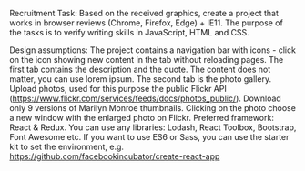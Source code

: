 Recruitment Task:
Based on the received graphics, create a project that works in browser reviews (Chrome, Firefox, Edge) + IE11. The purpose of the tasks is to verify writing skills in JavaScript, HTML and CSS.

Design assumptions:
The project contains a navigation bar with icons - click on the icon showing new content in the tab without reloading pages.
The first tab contains the description and the quote. The content does not matter, you can use lorem ipsum.
The second tab is the photo gallery. Upload photos, used for this purpose the public Flickr API (https://www.flickr.com/services/feeds/docs/photos_public/). Download only 9 versions of Marilyn Monroe thumbnails.
Clicking on the photo choose a new window with the enlarged photo on Flickr.
Preferred framework: React & Redux.
You can use any libraries: Lodash, React Toolbox, Bootstrap, Font Awesome etc.
If you want to use ES6 or Sass, you can use the starter kit to set the environment, e.g. https://github.com/facebookincubator/create-react-app